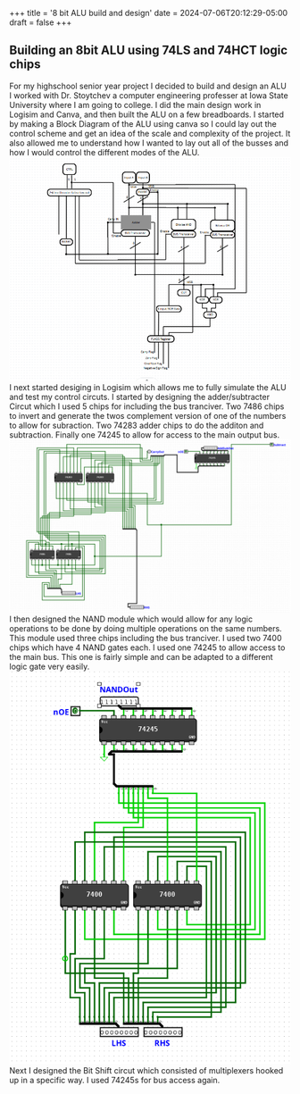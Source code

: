 +++
title = '8 bit ALU build and design'
date = 2024-07-06T20:12:29-05:00
draft = false
+++

## Building an 8bit ALU using 74LS and 74HCT logic chips

For my highschool senior year project I decided to build and design an ALU I worked with Dr. Stoytchev a computer engineering professer at Iowa State University where I am going to college. I did the main design work in Logisim and Canva, and then built the ALU on a few breadboards. I started by making a Block Diagram of the ALU using canva so I could lay out the control scheme and get an idea of the scale and complexity of the project. It also allowed me to understand how I wanted to lay out all of the busses and how I would control the different modes of the ALU. 
![the block diagram of the alu drawn in canva](/media/BlockDiagram.png)
I next started desiging in Logisim which allows me to fully simulate the ALU and test my control circuts. I started by designing the adder/subtracter Circut which I used 5 chips for including the bus tranciver. Two 7486 chips to invert and generate the twos complement version of one of the numbers to allow for subraction. Two 74283 adder chips to do the additon and subtraction. Finally one 74245 to allow for access to the main output bus. 
![Photo of the completed design of the adder/subtractor circut](/media/adder-subtractor.png)
I then designed the NAND module which would allow for any logic operations to be done by doing multiple operations on the same numbers. This module used three chips including the bus tranciver. I used two 7400 chips which have 4 NAND gates each. I used one 74245 to allow access to the main bus. This one is fairly simple and can be adapted to a different logic gate very easily.
![Photo of the completed design of the NAND module](/media/NAND_module.png)
Next I designed the Bit Shift circut which consisted of multiplexers hooked up in a specific way. I used 74245s for bus access again.
